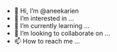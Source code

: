 - 👋 Hi, I’m @aneekarien
- 👀 I’m interested in ...
- 🌱 I’m currently learning ...
- 💞️ I’m looking to collaborate on ...
- 📫 How to reach me ...

<!---
aneekarien/aneekarien is a ✨ special ✨ repository because its `README.md` (this file) appears on your GitHub profile.
You can click the Preview link to take a look at your changes.
--->
